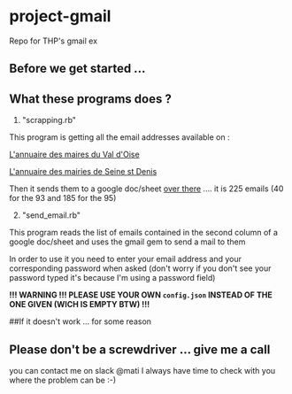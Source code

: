 # project-gmail
Repo for THP's gmail ex

## Before we get started ...

What these programs does ?
------------------------

 1. "scrapping.rb"
  
   This program is getting all the email addresses available on :
   
   [L'annuaire des maires du Val d'Oise](https://annuaire-des-mairies.com/val-d-oise.html)

   [L'annuaire des mairies de Seine st Denis](http://annuaire-des-mairies.com/seine-saint-denis.html)

   Then it sends them to a google doc/sheet [over there](https://docs.google.com/spreadsheets/d/1M1vJ2XhdkrV2JvmHb5RauwYmHlHWv1k-AbdXTFx7Ti8/edit#gid=0) .... it is 225 emails (40 for the 93 and 185 for the 95)

 2. "send_email.rb"

   This program reads the list of emails contained in the second column of a google doc/sheet and uses the gmail gem to send a mail to them 

   In order to use it you need to enter your email address and your corresponding password when asked (don't worry if you don't see your password typed it's because I'm using a password field)


**!!! WARNING !!! PLEASE USE YOUR OWN ```config.json``` INSTEAD OF THE ONE GIVEN (WICH IS EMPTY BTW) !!!**

##If it doesn't work ... for some reason

Please don't be a screwdriver ... give me a call 
------------------------------------------------


you can contact me on slack @mati I always have time to check with you where the problem can be :-)


